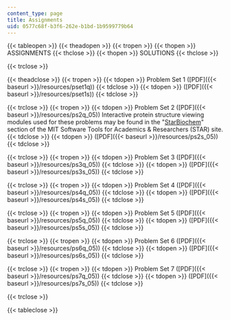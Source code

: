 ```yaml
---
content_type: page
title: Assignments
uid: 0577c68f-b3f6-262e-b1bd-1b9599779b64
---
```


{{< tableopen >}}
{{< theadopen >}}
{{< tropen >}}
{{< thopen >}}
ASSIGNMENTS
{{< thclose >}}
{{< thopen >}}
SOLUTIONS
{{< thclose >}}

{{< trclose >}}

{{< theadclose >}}
{{< tropen >}}
{{< tdopen >}}
Problem Set 1 ([PDF]({{< baseurl >}}/resources/pset1q))
{{< tdclose >}}
{{< tdopen >}}
([PDF]({{< baseurl >}}/resources/pset1s))
{{< tdclose >}}

{{< trclose >}}
{{< tropen >}}
{{< tdopen >}}
Problem Set 2 ([PDF]({{< baseurl >}}/resources/ps2q_05)) Interactive protein structure viewing modules used for these problems may be found in the "[StarBiochem](http://star.mit.edu/biochem/index.html)" section of the MIT Software Tools for Academics & Researchers (STAR) site.
{{< tdclose >}}
{{< tdopen >}}
([PDF]({{< baseurl >}}/resources/ps2s_05))
{{< tdclose >}}

{{< trclose >}}
{{< tropen >}}
{{< tdopen >}}
Problem Set 3 ([PDF]({{< baseurl >}}/resources/ps3q_05))
{{< tdclose >}}
{{< tdopen >}}
([PDF]({{< baseurl >}}/resources/ps3s_05))
{{< tdclose >}}

{{< trclose >}}
{{< tropen >}}
{{< tdopen >}}
Problem Set 4 ([PDF]({{< baseurl >}}/resources/ps4q_05))
{{< tdclose >}}
{{< tdopen >}}
([PDF]({{< baseurl >}}/resources/ps4s_05))
{{< tdclose >}}

{{< trclose >}}
{{< tropen >}}
{{< tdopen >}}
Problem Set 5 ([PDF]({{< baseurl >}}/resources/ps5q_05))
{{< tdclose >}}
{{< tdopen >}}
([PDF]({{< baseurl >}}/resources/ps5s_05))
{{< tdclose >}}

{{< trclose >}}
{{< tropen >}}
{{< tdopen >}}
Problem Set 6 ([PDF]({{< baseurl >}}/resources/ps6q_05))
{{< tdclose >}}
{{< tdopen >}}
([PDF]({{< baseurl >}}/resources/ps6s_05))
{{< tdclose >}}

{{< trclose >}}
{{< tropen >}}
{{< tdopen >}}
Problem Set 7 ([PDF]({{< baseurl >}}/resources/ps7q_05))
{{< tdclose >}}
{{< tdopen >}}
([PDF]({{< baseurl >}}/resources/ps7s_05))
{{< tdclose >}}

{{< trclose >}}

{{< tableclose >}}